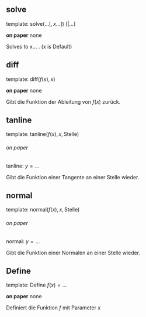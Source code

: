 ## solve
template: $\text{solve}(...[,x...])\text{ }[|...]$

**on paper**
none

Solves to x... . (x is Default)

## diff
template: $\text{diff}(f(x),x)$

**on paper**
none

Gibt die Funktion der Ableitung von $f(x)$ zurück.
## tanline
template: $\text{tanline}(f(x), x, \text{Stelle})$
###### on paper
tanline: $y = ...$

Gibt die Funktion einer Tangente an einer Stelle wieder.

## normal
template: $\text{normal}(f(x), x, \text{Stelle})$
###### on paper
normal: $y = ...$

Gibt die Funktion einer Normalen an einer Stelle wieder.

## Define
template: $\text{Define }f(x)=...$

**on paper**
none

Definiert die Funktion $f$ mit Parameter $x$
